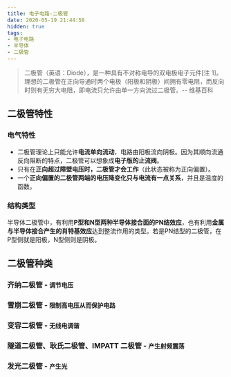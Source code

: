 ```yaml
---
title: 电子电路-二极管
date: 2020-05-19 21:44:58
hidden: true
tags:
- 电子电路
- 半导体
- 二极管
---
```


> 二极管（英语：Diode），是一种具有不对称电导的双电极电子元件[注 1]。理想的二极管在正向导通时两个电极（阳极和阴极）间拥有零电阻，而反向时则有无穷大电阻，即电流只允许由单一方向流过二极管。-- 维基百科

## 二极管特性

### 电气特性

- 二极管理论上只能允许**电流单向流动**，电路由阳极流向阴极。因为其顺向流通反向阻断的特点，二极管可以想象成**电子版的止流阀**。
- 只有在**正向超过障壁电压时，二极管才会工作**（此状态被称为正向偏置）。
- 一个**正向偏置的二极管两端的电压降变化只与电流有一点关系**，并且是温度的函数。

### 结构类型

半导体二极管中，有利用**P型和N型两种半导体接合面的PN结效应**，也有利用**金属与半导体接合产生的肖特基效应**达到整流作用的类型。若是PN结型的二极管，在P型侧就是阳极，N型侧则是阴极。

## 二极管种类

### 齐纳二极管 - `调节电压`
### 雪崩二极管 - `限制高电压从而保护电路`
### 变容二极管 - `无线电调谐`
### 隧道二极管、耿氏二极管、IMPATT 二极管 - `产生射频震荡`
### 发光二极管 - `产生光`
